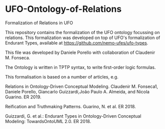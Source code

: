# UFO-Ontology-of-Relations

Formalization of Relations in UFO

This repository contains the formalization of the UFO ontology focussing on relations. This formalization was developed on top of UFO's formalization of Endurant Types, available at https://github.com/nemo-ufes/ufo-types.

This file was developed by Daniele Porello with collaboration of Claudenir M. Fonseca.

The Ontology is written in TPTP syntax, to write first-order logic formulas. 



This formalisation is based on a number of articles, e.g. 

Relations in Ontology-Driven Conceptual Modeling. Claudenir M. Fonseca1, Daniele Porello, Giancarlo Guizzardi,João Paulo A. Almeida, and Nicola Guarino. ER 2019. 

Reification and Truthmaking Patterns. Guarino, N. et al. ER 2018.

Guizzardi,  G.  et  al.:  Endurant  Types  in  Ontology-Driven  Conceptual  Modeling:  TowardsOntoUML 2.0. ER 2018.

